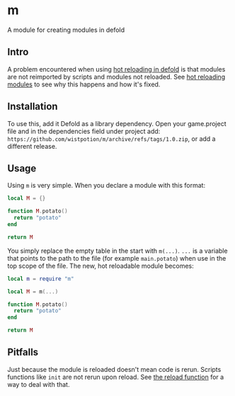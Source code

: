# m
A module for creating modules in defold

## Intro
A problem encountered when using [hot reloading in defold](https://defold.com/manuals/hot-reload/) is that modules are not reimported by scripts and modules not reloaded. See [hot reloading modules](https://defold.com/manuals/modules/#hot-reloading-modules) to see why this happens and how it's fixed.

## Installation
To use this, add it Defold  as a library dependency. Open your game.project file and in the dependencies field under project add:
`https://github.com/wistpotion/m/archive/refs/tags/1.0.zip`, or add a different release.

## Usage
Using `m` is very simple. When you declare a module with this format:
```lua
local M = {}

function M.potato()
  return "potato"
end

return M

```
You simply replace the empty table in the start with `m(...)`. `...` is a variable that points to the path to the file (for example `main.potato`) when use in the top scope of the file. The new, hot reloadable module becomes:
```lua
local m = require "m"

local M = m(...)

function M.potato()
  return "potato"
end

return M
```

## Pitfalls
Just because the module is reloaded doesn't mean code is rerun. Scripts functions like `init` are not rerun upon reload. See [the reload function](https://defold.com/manuals/hot-reload/#the-on_reload-function) for a way to deal with that.
